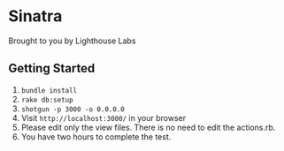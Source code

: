 Sinatra
=============

Brought to you by Lighthouse Labs

## Getting Started

1. `bundle install`
2. `rake db:setup`
3. `shotgun -p 3000 -o 0.0.0.0`
4. Visit `http://localhost:3000/` in your browser
5. Please edit only the view files. There is no need to edit the actions.rb.
6. You have two hours to complete the test.


